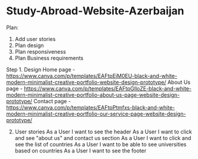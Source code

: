 # Study-Abroad-Website-Azerbaijan
Plan:
1. Add user stories
2. Plan design
3. Plan responsiveness
4. Plan Business requirements

Step 1. Design 
Home page - https://www.canva.com/p/templates/EAFtpEjM0EU-black-and-white-modern-minimalist-creative-portfolio-website-design-prototype/
About Us page - https://www.canva.com/p/templates/EAFtpGlloZE-black-and-white-modern-minimalist-creative-portfolio-about-us-page-website-design-prototype/
Contact page - https://www.canva.com/p/templates/EAFtpPtmfxs-black-and-white-modern-minimalist-creative-portfolio-our-service-page-website-design-prototype/

2. User stories
   As a User I want to see the header
   As a User I want to click and see
   "about us" and contact us section
   As a User I want to click and see the list of countries
   As a User I want to be able to see universities based on countries
   As a User I want to see the footer
   














